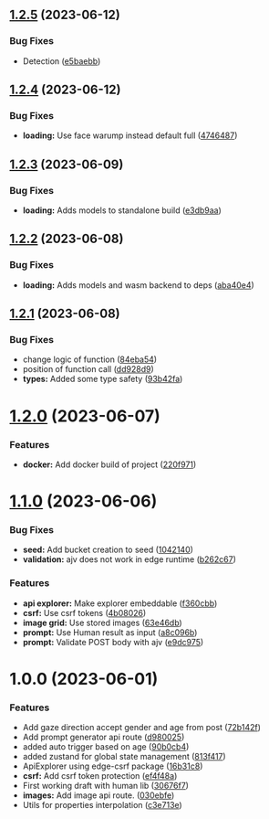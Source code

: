 ## [1.2.5](https://github.com/technologiestiftung/eyes-of-ai/compare/v1.2.4...v1.2.5) (2023-06-12)


### Bug Fixes

* Detection ([e5baebb](https://github.com/technologiestiftung/eyes-of-ai/commit/e5baebb011d0557cab74d5ee6eb6845db45a7059))

## [1.2.4](https://github.com/technologiestiftung/eyes-of-ai/compare/v1.2.3...v1.2.4) (2023-06-12)


### Bug Fixes

* **loading:** Use face warump instead default full ([4746487](https://github.com/technologiestiftung/eyes-of-ai/commit/4746487b434f3ac8cdaf462c88e6d0d4cf6ca721))

## [1.2.3](https://github.com/technologiestiftung/eyes-of-ai/compare/v1.2.2...v1.2.3) (2023-06-09)


### Bug Fixes

* **loading:** Adds models to standalone build ([e3db9aa](https://github.com/technologiestiftung/eyes-of-ai/commit/e3db9aa891a38062553a9ce6f90823a1dc8c3339))

## [1.2.2](https://github.com/technologiestiftung/eyes-of-ai/compare/v1.2.1...v1.2.2) (2023-06-08)


### Bug Fixes

* **loading:** Adds models and wasm backend to deps ([aba40e4](https://github.com/technologiestiftung/eyes-of-ai/commit/aba40e40414ac4e2d0162fbe6a0a467f653e9903))

## [1.2.1](https://github.com/technologiestiftung/eyes-of-ai/compare/v1.2.0...v1.2.1) (2023-06-08)


### Bug Fixes

* change logic of function ([84eba54](https://github.com/technologiestiftung/eyes-of-ai/commit/84eba54ce33bdfce7e4420d4c64e653a44307ed1))
* position of function call ([dd928d9](https://github.com/technologiestiftung/eyes-of-ai/commit/dd928d975de6be0729c12330110b355f1fc0fdcb))
* **types:** Added some type safety ([93b42fa](https://github.com/technologiestiftung/eyes-of-ai/commit/93b42fa9b41661f4c9225947e7f6ee94e95d40b8))

# [1.2.0](https://github.com/technologiestiftung/eyes-of-ai/compare/v1.1.0...v1.2.0) (2023-06-07)


### Features

* **docker:** Add docker build of project ([220f971](https://github.com/technologiestiftung/eyes-of-ai/commit/220f9716def247241e9a9eea1d3a6ab87e796e7b))

# [1.1.0](https://github.com/technologiestiftung/eyes-of-ai/compare/v1.0.0...v1.1.0) (2023-06-06)


### Bug Fixes

* **seed:** Add bucket creation to seed ([1042140](https://github.com/technologiestiftung/eyes-of-ai/commit/1042140d1adf781e8cbad68da9225babfca2da9f))
* **validation:** ajv does not work in edge runtime ([b262c67](https://github.com/technologiestiftung/eyes-of-ai/commit/b262c676e7a0b262da98bf0de15214313155cda8))


### Features

* **api explorer:** Make explorer embeddable ([f360cbb](https://github.com/technologiestiftung/eyes-of-ai/commit/f360cbb1dc7e8091d19b62a2f4321e10a3676813))
* **csrf:** Use csrf tokens ([4b08026](https://github.com/technologiestiftung/eyes-of-ai/commit/4b08026a49a26801bf5d3766c6fd2da88535cd32))
* **image grid:** Use stored images ([63e46db](https://github.com/technologiestiftung/eyes-of-ai/commit/63e46db5316c578898620f31433b75d8cfce59ac))
* **prompt:** Use Human result as input ([a8c096b](https://github.com/technologiestiftung/eyes-of-ai/commit/a8c096b025b1ddf841b63918ebdbdd9fc6cb08a2))
* **prompt:** Validate POST body with ajv ([e9dc975](https://github.com/technologiestiftung/eyes-of-ai/commit/e9dc975d3bb5710453e1f193c1e80b9954f68caf))

# 1.0.0 (2023-06-01)


### Features

* Add gaze direction accept gender and age from post ([72b142f](https://github.com/technologiestiftung/eyes-of-ai/commit/72b142f5e5b86533edcc4ab2c2b4bb9b949f28fc))
* Add prompt generator api route ([d980025](https://github.com/technologiestiftung/eyes-of-ai/commit/d98002557bdc4636a9683d3aaa544b7d0a8fbc41))
* added auto trigger based on age ([90b0cb4](https://github.com/technologiestiftung/eyes-of-ai/commit/90b0cb4612b319369f5b131c5aba93254da1ceb9))
* added zustand for global state management ([813f417](https://github.com/technologiestiftung/eyes-of-ai/commit/813f417cee364ace62e334b202f3abd2eedda634))
* ApiExplorer using edge-csrf package ([16b31c8](https://github.com/technologiestiftung/eyes-of-ai/commit/16b31c809d5f811d426b03bee23a031fbca9a581))
* **csrf:** Add csrf token protection ([ef4f48a](https://github.com/technologiestiftung/eyes-of-ai/commit/ef4f48a130ddb22c4efcec837c41f2c6b2fc8cda))
* First working draft with human lib ([30676f7](https://github.com/technologiestiftung/eyes-of-ai/commit/30676f799d3b997df279b2a53b9b75d515ef31bd))
* **images:** Add image api route. ([030ebfe](https://github.com/technologiestiftung/eyes-of-ai/commit/030ebfe0dd69c2af560d7d860f7f7d163c6f8ba1))
* Utils for properties interpolation ([c3e713e](https://github.com/technologiestiftung/eyes-of-ai/commit/c3e713e08ff9997da84acbe2b63b3ac147dc1202))

